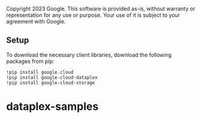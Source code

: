 
Copyright 2023 Google. This software is provided as-is, without warranty or representation for any use or purpose. Your use of it is subject to your agreement with Google.


## Setup
To download the necessary client libraries, download the following packages from pip:

`!pip install google.cloud`  
`!pip install google-cloud-dataplex`  
`!pip install google-cloud-storage`  

# dataplex-samples